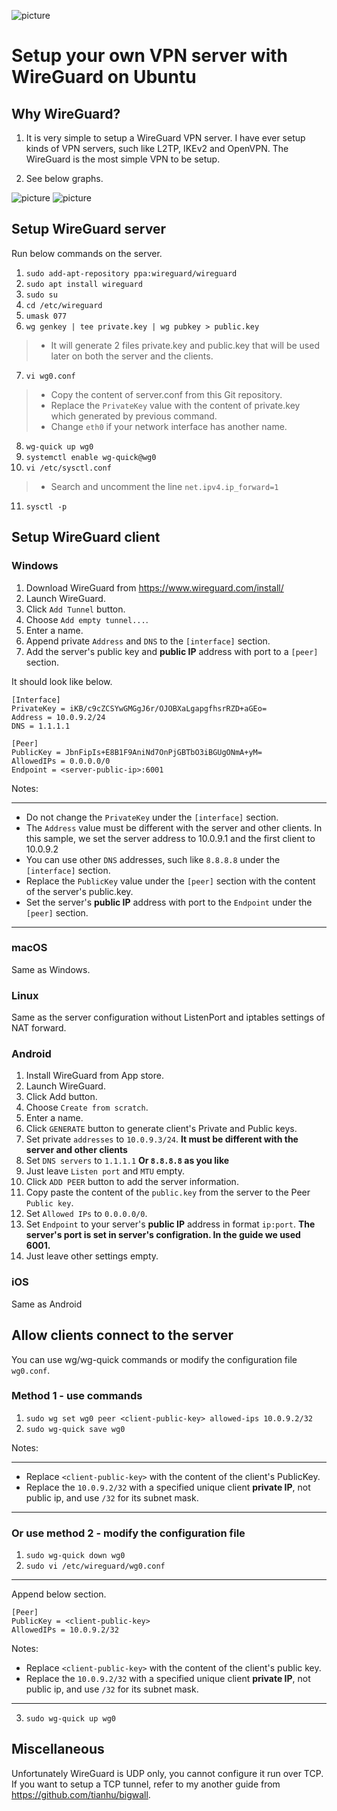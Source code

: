 ![picture](wireguard.png)

# Setup your own VPN server with WireGuard on Ubuntu

## Why WireGuard?

1. It is very simple to setup a WireGuard VPN server. I have ever setup kinds of VPN servers, such like L2TP, IKEv2 and OpenVPN. The WireGuard is the most simple VPN to be setup.

2. See below graphs.

![picture](wireguard-vpn.png)
![picture](wireguard-vpn-speed.png)

## Setup WireGuard server

Run below commands on the server.

1. `sudo add-apt-repository ppa:wireguard/wireguard`
2. `sudo apt install wireguard`
3. `sudo su`
4. `cd /etc/wireguard`
5. `umask 077`
6. `wg genkey | tee private.key | wg pubkey > public.key`

> * It will generate 2 files private.key and public.key that will be used later on both the server and the clients.

7. `vi wg0.conf`

> * Copy the content of server.conf from this Git repository.
> * Replace the `PrivateKey` value with the content of private.key which generated by previous command.
> * Change `eth0` if your network interface has another name.

8. `wg-quick up wg0`
9. `systemctl enable wg-quick@wg0`
10. `vi /etc/sysctl.conf`
> * Search and uncomment the line `net.ipv4.ip_forward=1`
11. `sysctl -p`

## Setup WireGuard client

### Windows
1. Download WireGuard from https://www.wireguard.com/install/
2. Launch WireGuard.
3. Click `Add Tunnel` button.
4. Choose `Add empty tunnel...`.
5. Enter a name.
6. Append private `Address` and `DNS` to the `[interface]` section.
7. Add the server's public key and **public IP** address with port to a `[peer]` section.

It should look like below.

```
[Interface]
PrivateKey = iKB/c9cZCSYwGMGgJ6r/OJOBXaLgapgfhsrRZD+aGEo=
Address = 10.0.9.2/24
DNS = 1.1.1.1

[Peer]
PublicKey = JbnFipIs+E8B1F9AniNd7OnPjGBTbO3iBGUgONmA+yM=
AllowedIPs = 0.0.0.0/0
Endpoint = <server-public-ip>:6001
```

Notes:

***
* Do not change the `PrivateKey` under the `[interface]` section.
* The `Address` value must be different with the server and other clients. In this sample, we set the server address to 10.0.9.1 and the first client to 10.0.9.2
* You can use other `DNS` addresses, such like `8.8.8.8` under the `[interface]` section.
* Replace the `PublicKey` value under the `[peer]` section with the content of the server's public.key.
* Set the server's **public IP** address with port to the `Endpoint` under the `[peer]` section.
***

### macOS

Same as Windows.

### Linux

Same as the server configuration without ListenPort and iptables settings of NAT forward.

### Android

1. Install WireGuard from App store.
2. Launch WireGuard.
3. Click Add button.
4. Choose `Create from scratch`.
5. Enter a name.
6. Click  `GENERATE` button to generate client's Private and Public keys.
7. Set private `addresses` to `10.0.9.3/24`. **It must be different with the server and other clients**
8. Set `DNS servers` to `1.1.1.1` **Or `8.8.8.8` as you like**
9. Just leave `Listen port` and `MTU` empty.
10. Click `ADD PEER` button to add the server information.
11. Copy paste the content of the `public.key` from the server to the Peer `Public key`.
12. Set `Allowed IPs` to `0.0.0.0/0`.
13. Set `Endpoint` to your server's **public IP** address in format `ip:port`. **The server's port is set in server's configration. In the guide we used 6001.**
14. Just leave other settings empty.

### iOS

Same as Android

## Allow clients connect to the server

You can use wg/wg-quick commands or modify the configuration file `wg0.conf`.

### Method 1 - use commands

1. `sudo wg set wg0 peer <client-public-key> allowed-ips 10.0.9.2/32`
2. `sudo wg-quick save wg0`

Notes:

***
* Replace `<client-public-key>` with the content of the client's PublicKey.
* Replace the `10.0.9.2/32` with a specified unique client **private IP**, not public ip, and use `/32` for its subnet mask.
***

### Or use method 2 - modify the configuration file

1. `sudo wg-quick down wg0`
2. `sudo vi /etc/wireguard/wg0.conf` 

***
Append below section.
```
[Peer]
PublicKey = <client-public-key>
AllowedIPs = 10.0.9.2/32
```

Notes:

* Replace `<client-public-key>` with the content of the client's public key.
* Replace the `10.0.9.2/32` with a specified unique client **private IP**, not public ip, and use `/32` for its subnet mask.
***

3. `sudo wg-quick up wg0`

## Miscellaneous

Unfortunately WireGuard is UDP only, you cannot configure it run over TCP. If you want to setup a TCP tunnel, refer to my another guide from https://github.com/tianhu/bigwall.
